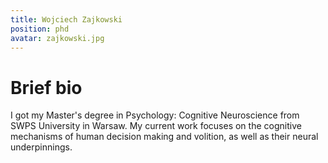 ```yaml
---
title: Wojciech Zajkowski
position: phd
avatar: zajkowski.jpg
---
```


# Brief bio

I got my Master's degree in Psychology: Cognitive Neuroscience from SWPS University in Warsaw. My current work focuses on the cognitive mechanisms of human decision making and volition, as well as their neural underpinnings.